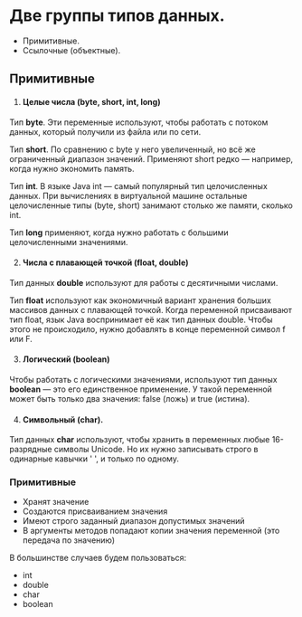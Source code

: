 # Две группы типов данных.
*  Примитивные.
* Ссылочные (объектные).

##  Примитивные
1. #### Целые числа (byte, short, int, long)

Тип **byte**. Эти переменные используют, чтобы работать с потоком данных, который получили из файла или по сети.

Тип **short**. По сравнению с byte у него увеличенный, но всё же ограниченный диапазон значений.
Применяют short редко — например, когда нужно экономить память.

Тип **int**. В языке Java int — самый популярный тип целочисленных данных.
При вычислениях в виртуальной машине остальные целочисленные типы (byte, short)
занимают столько же памяти, сколько int.

Тип **long** применяют, когда нужно работать с большими целочисленными значениями.

2. ####  Числа с плавающей точкой (float, double)

Тип данных **double** используют для работы с десятичными числами.

Тип **float** используют как экономичный вариант хранения больших массивов данных с плавающей точкой.
Когда переменной присваивают тип float, язык Java воспринимает её как тип данных double.
Чтобы этого не происходило, нужно добавлять в конце переменной символ f или F.

3. #### Логический (boolean)

Чтобы работать с логическими значениями, используют тип данных **boolean** — это его единственное применение. 
У такой переменной может быть только два значения: false (ложь) и true (истина).

4. #### Символьный (char).
Тип данных **char** используют, чтобы хранить в переменных любые 16-разрядные символы Unicode.
Но их нужно записывать строго в одинарные кавычки ' ', и только по одному.


### Примитивные
* Хранят значение
* Создаются присваиванием значения
* Имеют строго заданный диапазон допустимых значений
*  В аргументы методов попадают копии значения переменной (это передача по значению)

В большинстве случаев будем пользоваться:
* int
* double
* char
* boolean